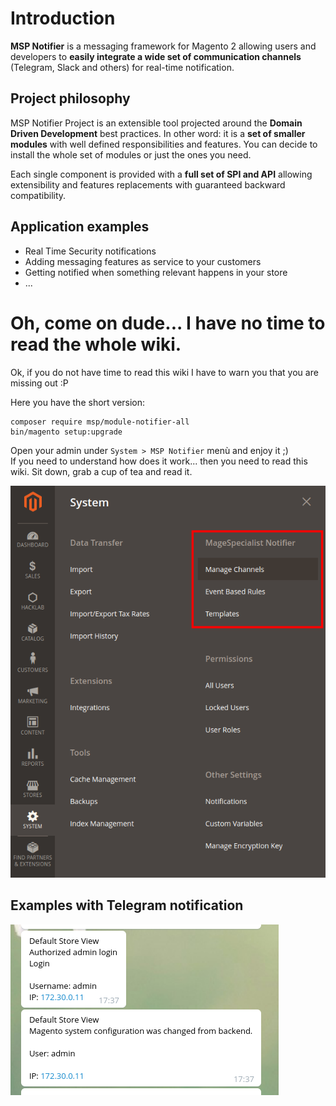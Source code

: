 # Introduction

**MSP Notifier** is a messaging framework for Magento 2 allowing users and developers to **easily integrate a wide set
of communication channels** (Telegram, Slack and others) for real-time notification.

## Project philosophy

MSP Notifier Project is an extensible tool projected around the **Domain Driven Development** best practices.
In other word: it is a **set of smaller modules** with well defined responsibilities and features.
You can decide to install the whole set of modules or just the ones you need.

Each single component is provided with a **full set of SPI and API** allowing extensibility and features replacements with guaranteed backward compatibility.

## Application examples

- Real Time Security notifications
- Adding messaging features as service to your customers
- Getting notified when something relevant happens in your store
- ...

# Oh, come on dude... I have no time to read the whole wiki. 

Ok, if you do not have time to read this wiki I have to warn you that you are missing out :P

Here you have the short version:

```
composer require msp/module-notifier-all
bin/magento setup:upgrade
```

Open your admin under `System > MSP Notifier` menù and enjoy it ;)<br />
If you need to understand how does it work... then you need to read this wiki. Sit down, grab a cup of tea and read it.

<img src="images/system_menu.png" />

## Examples with Telegram notification

<img src="./images/event_example.png" />



